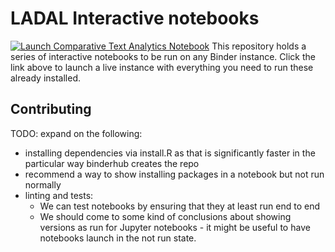 # LADAL Interactive notebooks

[![Launch Comparative Text Analytics Notebook](https://mybinder.org/badge_logo.svg)](https://mybinder.org/v2/gh/SLCLADAL/interactive-notebooks/main?labpath=notebooks%2FTwitterComparativeTextAnalytics.ipynb)
This repository holds a series of interactive notebooks to be run on any Binder instance. Click the link above to launch a live instance with everything you need to run these already installed.


## Contributing

TODO: expand on the following:

- installing dependencies via install.R as that is significantly faster 
in the particular way binderhub creates the repo
- recommend a way to show installing packages in a notebook but not run normally
- linting and tests:
    - We can test notebooks by ensuring that they at least run end to end
    - We should come to some kind of conclusions about showing versions as run
      for Jupyter notebooks - it might be useful to have notebooks launch in the
      not run state. 
